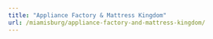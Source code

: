 ```yaml
---
title: "Appliance Factory & Mattress Kingdom"
url: /miamisburg/appliance-factory-and-mattress-kingdom/
---
```

